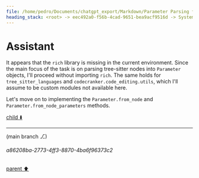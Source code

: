 ```yaml
---
file: /home/pedro/Documents/chatgpt_export/Markdown/Parameter Parsing for Python.md
heading_stack: <root> -> eec492a0-f56b-4cad-9651-bea9acf9516d -> System -> 514f9368-3433-4b57-a224-c3f1504a9180 -> System -> aaa2b4a4-16ee-4b1f-bcf8-2fa47cb24317 -> User -> 47c26f43-b655-4d60-b835-5966943f21d0 -> Assistant -> 12b1cc6b-18a6-4b4b-bcce-bae61a38f8f2 -> Tool -> 2d0f4f28-0afe-4c68-beb4-144b8ebf1878 -> Assistant -> Problem Analysis -> Plan -> 5c7e3ab1-2c64-4a6e-b418-7363f9260940 -> Assistant -> 0d50a4ea-44f5-46a4-9e57-e850767a7394 -> Tool -> 45602bb0-ea7f-4d6e-962f-9072b0564cca -> Assistant
---
```

# Assistant

It appears that the `rich` library is missing in the current environment. Since the main focus of the task is on parsing tree-sitter nodes into `Parameter` objects, I'll proceed without importing `rich`. The same holds for `tree_sitter_languages` and `codecranker.code_editing.utils`, which I'll assume to be custom modules not available here.

Let's move on to implementing the `Parameter.from_node` and `Parameter.from_node_parameters` methods.

[child ⬇️](#a86208ba-2773-4ff3-8870-4ba6f96373c2)

---

(main branch ⎇)
###### a86208ba-2773-4ff3-8870-4ba6f96373c2
[parent ⬆️](#45602bb0-ea7f-4d6e-962f-9072b0564cca)
